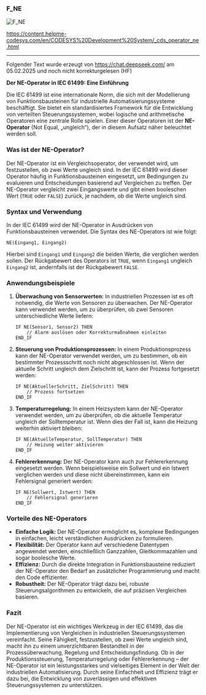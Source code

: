 ### F_NE



![F_NE](https://user-images.githubusercontent.com/116869307/214144558-e676465a-a116-46b2-87e7-fd3b912c702a.png)



<https://content.helpme-codesys.com/en/CODESYS%20Development%20System/_cds_operator_ne.html>


* * * * * * * * * *

Folgender Text wurde erzeugt von <https://chat.deepseek.com/> am 05.02.2025 und noch nicht korrekturgelesen (HF)


**Der NE-Operator in IEC 61499: Eine Einführung**

Die IEC 61499 ist eine internationale Norm, die sich mit der Modellierung von Funktionsbausteinen für industrielle Automatisierungssysteme beschäftigt. Sie bietet ein standardisiertes Framework für die Entwicklung von verteilten Steuerungssystemen, wobei logische und arithmetische Operatoren eine zentrale Rolle spielen. Einer dieser Operatoren ist der **NE-Operator** (Not Equal, „ungleich“), der in diesem Aufsatz näher beleuchtet werden soll.

### Was ist der NE-Operator?

Der NE-Operator ist ein Vergleichsoperator, der verwendet wird, um festzustellen, ob zwei Werte ungleich sind. In der IEC 61499 wird dieser Operator häufig in Funktionsbausteinen eingesetzt, um Bedingungen zu evaluieren und Entscheidungen basierend auf Vergleichen zu treffen. Der NE-Operator vergleicht zwei Eingangswerte und gibt einen booleschen Wert (`TRUE` oder `FALSE`) zurück, je nachdem, ob die Werte ungleich sind.

### Syntax und Verwendung

In der IEC 61499 wird der NE-Operator in Ausdrücken von Funktionsbausteinen verwendet. Die Syntax des NE-Operators ist wie folgt:

```
NE(Eingang1, Eingang2)
```

Hierbei sind `Eingang1` und `Eingang2` die beiden Werte, die verglichen werden sollen. Der Rückgabewert des Operators ist `TRUE`, wenn `Eingang1` ungleich `Eingang2` ist, andernfalls ist der Rückgabewert `FALSE`.

### Anwendungsbeispiele

1. **Überwachung von Sensorwerten:**
   In industriellen Prozessen ist es oft notwendig, die Werte von Sensoren zu überwachen. Der NE-Operator kann verwendet werden, um zu überprüfen, ob zwei Sensoren unterschiedliche Werte liefern:

   ```
   IF NE(Sensor1, Sensor2) THEN
       // Alarm auslösen oder Korrekturmaßnahmen einleiten
   END_IF
   ```

2. **Steuerung von Produktionsprozessen:**
   In einem Produktionsprozess kann der NE-Operator verwendet werden, um zu bestimmen, ob ein bestimmter Prozessschritt noch nicht abgeschlossen ist. Wenn der aktuelle Schritt ungleich dem Zielschritt ist, kann der Prozess fortgesetzt werden:

   ```
   IF NE(AktuellerSchritt, ZielSchritt) THEN
       // Prozess fortsetzen
   END_IF
   ```

3. **Temperaturregelung:**
   In einem Heizsystem kann der NE-Operator verwendet werden, um zu überprüfen, ob die aktuelle Temperatur ungleich der Solltemperatur ist. Wenn dies der Fall ist, kann die Heizung weiterhin aktiviert bleiben:

   ```
   IF NE(AktuelleTemperatur, SollTemperatur) THEN
       // Heizung weiter aktivieren
   END_IF
   ```

4. **Fehlererkennung:**
   Der NE-Operator kann auch zur Fehlererkennung eingesetzt werden. Wenn beispielsweise ein Sollwert und ein Istwert verglichen werden und diese nicht übereinstimmen, kann ein Fehlersignal generiert werden:

   ```
   IF NE(Sollwert, Istwert) THEN
       // Fehlersignal generieren
   END_IF
   ```

### Vorteile des NE-Operators

- **Einfache Logik:** Der NE-Operator ermöglicht es, komplexe Bedingungen in einfachen, leicht verständlichen Ausdrücken zu formulieren.
- **Flexibilität:** Der Operator kann auf verschiedene Datentypen angewendet werden, einschließlich Ganzzahlen, Gleitkommazahlen und sogar boolesche Werte.
- **Effizienz:** Durch die direkte Integration in Funktionsbausteine reduziert der NE-Operator den Bedarf an zusätzlicher Programmierung und macht den Code effizienter.
- **Robustheit:** Der NE-Operator trägt dazu bei, robuste Steuerungsalgorithmen zu entwickeln, die auf präzisen Vergleichen basieren.

### Fazit

Der NE-Operator ist ein wichtiges Werkzeug in der IEC 61499, das die Implementierung von Vergleichen in industriellen Steuerungssystemen vereinfacht. Seine Fähigkeit, festzustellen, ob zwei Werte ungleich sind, macht ihn zu einem unverzichtbaren Bestandteil in der Prozessüberwachung, Regelung und Entscheidungsfindung. Ob in der Produktionssteuerung, Temperaturregelung oder Fehlererkennung – der NE-Operator ist ein leistungsstarkes und vielseitiges Element in der Welt der industriellen Automatisierung. Durch seine Einfachheit und Effizienz trägt er dazu bei, die Entwicklung von zuverlässigen und effektiven Steuerungssystemen zu unterstützen.


















